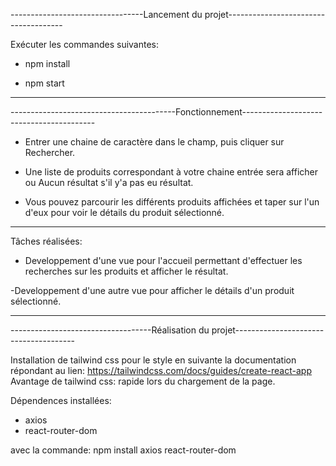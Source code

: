 ---------------------------------Lancement du projet-------------------------------------

Exécuter les commandes suivantes:

- npm install

- npm start

******************************************************************************************************

-----------------------------------------Fonctionnement-----------------------------------------

- Entrer une chaine de caractère dans le champ, puis cliquer sur Rechercher.

- Une liste de produits correspondant à votre chaine entrée sera afficher ou Aucun résultat s'il y'a pas eu résultat.

- Vous pouvez parcourir les différents produits affichées et taper sur l'un d'eux pour voir le détails du produit sélectionné.

******************************************************************************************************

Tâches réalisées:

- Developpement d'une vue pour l'accueil permettant d'effectuer les recherches sur les produits et afficher le résultat.

-Developpement d'une autre vue pour afficher le détails d'un produit sélectionné.

******************************************************************************************************

-----------------------------------Réalisation du projet--------------------------------------

Installation de tailwind css pour le style en suivante la documentation répondant au lien: https://tailwindcss.com/docs/guides/create-react-app
Avantage de tailwind css: rapide lors du chargement de la page.

Dépendences installées:
- axios
- react-router-dom

avec la commande: npm install axios react-router-dom